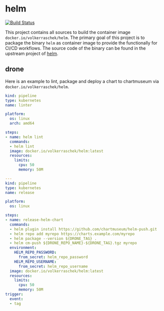 # helm

[![Build Status](https://drone.cryptic.systems/api/badges/volker.raschek/helm-docker/status.svg)](https://drone.cryptic.systems/volker.raschek/helm-docker)

This project contains all sources to build the container image
`docker.io/volkerraschek/helm`. The primary goal of this project is to package
the binary `helm` as container image to provide the functionally for CI/CD
workflows. The source code of the binary can be found in the upstream project of
[helm](github.com/helm/helm).

## drone

Here is an example to lint, package and deploy a chart to chartmuseum via
`docker.io/volkerraschek/helm`.

```yaml
kind: pipeline
type: kubernetes
name: linter

platform:
  os: linux
  arch: amd64

steps:
- name: helm lint
  commands:
  - helm lint
  image: docker.io/volkerraschek/helm:latest
  resources:
    limits:
      cpu: 50
      memory: 50M

---
kind: pipeline
type: kubernetes
name: release

platform:
  os: linux

steps:
- name: release-helm-chart
  commands:
  - helm plugin install https://github.com/chartmuseum/helm-push.git
  - helm repo add myrepo https://charts.example.com/myrepo
  - helm package --version ${DRONE_TAG} .
  - helm cm-push ${DRONE_REPO_NAME}-${DRONE_TAG}.tgz myrepo
  environment:
    HELM_REPO_PASSWORD:
      from_secret: helm_repo_password
    HELM_REPO_USERNAME:
      from_secret: helm_repo_username
  image: docker.io/volkerraschek/helm:latest
  resources:
    limits:
      cpu: 50
      memory: 50M
trigger:
  event:
  - tag
```
